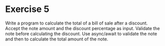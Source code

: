 # Exercise 5

Write a program to calculate the total of a bill of sale after a discount.
Accept the note amount and the discount percentage as input. Validate the note
before calculating the discount. Use async/await to validate the note and then to
calculate the total amount of the note.